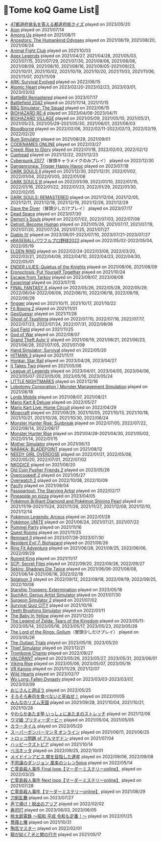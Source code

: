 <!-- markdownlint-disable MD013 -->
# 🐒Tome koQ Game List🐒

* [47都道府県名を答える都道府県クイズ](https://www.start-point.net/map_quiz/nihonchizu/) played on 2023/05/20
* [Aion](https://www.aiononline.com/en-us) played on 2021/07/14
* [Among Us](http://www.h2int.com/games/among-us/) played on 2021/08/11
* [Ancestors: The Humankind Odyssey](https://store.steampowered.com/app/536270/Ancestors_The_Humankind_Odyssey/) played on 2021/08/19, 2021/08/20, 2021/08/24
* [Animal Fight Club](https://store.steampowered.com/app/1022780/Animal_Fight_Club/) played on 2021/10/03
* [Apex Legends](https://www.ea.com/ja-jp/games/apex-legends) played on 2021/04/27, 2021/04/28, 2021/05/03, 2021/07/15, 2021/07/29, 2021/07/30, 2021/08/06, 2021/08/08, 2021/08/09, 2021/08/10, 2021/08/16, 2021/09/05-2021/09/23, 2021/10/01, 2021/10/02, 2021/10/19, 2021/10/20, 2021/11/03, 2021/11/06, 2021/11/07, 2021/11/09
* [ARK: Survival Evolved](https://www.spike-chunsoft.co.jp/ark/) played on 2022/06/15
* [Atomic Heart](https://www.focus-entmt.com/en/games/atomic-heart) played on 2023/02/20-2023/02/23, 2023/03/01, 2023/03/02
* [BattleBit Remastered](https://joinbattlebit.com/) played on 2023/07/17
* [Battlefield 2042](https://www.ea.com/ja-jp/games/battlefield/battlefield-2042) played on 2021/11/14, 2021/11/15
* [BBQ Simulator: The Squad](https://store.steampowered.com/app/1755350/BBQ_Simulator_The_Squad/) played on 2022/06/15
* [BIOHAZARD RE:4](https://www.residentevil.com/re4/en-asia/) played on 2023/04/08-2023/04/11
* [BIOHAZARD VILLAGE](https://www.residentevil.com/village/jp/) played on 2021/05/09, 2021/05/10, 2021/05/21, 2021/05/23, 2021/05/29-2021/05/30, 2021/06/01, 2021/06/03
* [Bloodborne](https://www.playstation.com/ja-jp/games/bloodborne/) played on 2022/02/06, 2022/02/11-2022/02/13, 2022/02/19, 2022/02/20
* [Bum Simulator](https://store.steampowered.com/app/855740/Bum_Simulator/) played on 2021/08/29, 2021/09/01
* [CODENAMES ONLINE](https://codenames.game/) played on 2022/03/27
* [Creed: Rise to Glory](https://store.steampowered.com/app/804490/Creed_Rise_to_Glory/) played on 2022/01/18, 2022/02/03, 2022/02/12
* [Cuphead](https://store.steampowered.com/app/268910/Cuphead/) played on 2021/12/22, 2021/12/23
* [Cyberpunk 2077](https://www.cyberpunk.net/jp/ja/)（冒頭キャラメイクのみプレイ） played on 2022/12/30
* [Danganronpa: Trigger Happy Havoc](https://store.steampowered.com/app/413410/_/) played on 2023/07/18
* [DARK SOULS II](https://store.steampowered.com/app/236430/DARK_SOULS_II/) played on 2021/12/30, 2021/12/31, 2022/01/02, 2022/01/04, 2022/01/05, 2022/01/08
* [DARK SOULS III](https://store.steampowered.com/app/374320/DARK_SOULS_III/) played on 2022/01/09, 2022/01/10, 2022/01/15, 2022/01/16, 2022/01/22, 2022/01/23, 2022/01/29, 2022/01/30, 2022/02/05
* [DARK SOULS: REMASTERED](https://store.steampowered.com/app/570940/DARK_SOULS_REMASTERED/) played on 2021/12/04, 2021/12/05, 2021/12/11, 2021/12/18, 2021/12/19, 2021/12/26, 2021/12/29
* [Dave the Diver](https://mintrocketgames.com/en/DaveTheDiver)（冒頭少しだけプレイ） played on 2023/07/17
* [Dead Space](https://www.ea.com/ja-jp/games/dead-space) played on 2023/07/30
* [Demon's Souls](https://www.playstation.com/ja-jp/games/demons-souls/) played on 2022/07/02, 2022/07/03, 2022/07/09
* [Detroit: Become Human](https://store.steampowered.com/app/1222140/Detroit_Become_Human/) played on 2021/05/26, 2021/07/17, 2021/07/19, 2021/07/20, 2021/07/24, 2021/07/25, 2021/07/27
* [Diablo IV](https://diablo4.blizzard.com/ja-jp/) played on 2023/06/01-2023/07/10, 2023/07/21-2023/07/27
* [eBASEBALLパワフルプロ野球2022](https://www.konami.com/pawa/2022/) played on 2022/05/02-2022/05/04, 2022/05/19
* [ELDEN RING](https://www.eldenring.jp/index.html) played on 2022/02/24-2022/03/08, 2022/03/20, 2022/03/21, 2022/04/09, 2022/04/10, 2022/04/23, 2022/04/30, 2022/05/01
* [ENDER LILIES: Quietus of the Knights](https://en.enderlilies.com/) played on 2021/08/06, 2021/08/09
* [Eronoctosis: Put Yourself Together](https://store.steampowered.com/app/1683860/Eronoctosis_Put_Yourself_Together/) played on 2021/10/24
* [Escape from Tarkov](https://www.escapefromtarkov.com/) played on 2023/08/07, 2023/08/08
* [Exoprimal](https://www.exoprimal.com/en-asia/) played on 2023/07/15
* [FINAL FANTASY X](https://www.jp.square-enix.com/ffx_x-2HD/) played on 2022/05/26, 2022/05/28, 2022/05/29, 2022/06/04-2022/06/06, 2022/06/10, 2022/06/18, 2022/06/19, 2022/06/26
* [fingger](https://fingger.com/) played on 2021/10/11, 2021/10/17, 2021/10/22
* [Fit Boxing 2](https://fitboxing.net/2/) played on 2021/11/01
* [GeoGuessr](https://www.geoguessr.com/ja) played on 2021/11/28
* [Ghost of Tsushima](https://www.suckerpunch.com/category/games/ghostoftsushima/) played on 2022/07/10, 2022/07/16, 2022/07/17, 2022/07/23, 2022/07/24, 2022/07/31, 2022/08/06
* [God Field](https://godfield.net/) played on 2021/11/25
* [God of War](https://store.steampowered.com/app/1593500/God_of_War/) played on 2022/08/07
* [Grand Theft Auto V](https://www.rockstargames.com/jp/gta-v) played on 2021/06/19, 2021/06/21, 2021/06/23, 2021/06/28, 2021/07/05, 2021/07/09
* [Hand Simulator: Survival](https://store.steampowered.com/app/924140/Hand_Simulator_Survival/) played on 2022/05/20
* [HITMAN 3](https://store.steampowered.com/app/1659040/HITMAN_3/) played on 2021/11/11
* [Honkai: Star Rail](https://hsr.hoyoverse.com/en-us/home?utm_source=hsrofficialweb&utm_medium=fab&utm_campaign=button) played on 2023/04/26, 2023/04/27
* [It Takes Two](https://www.ea.com/ja-jp/games/it-takes-two) played on 2021/05/06
* [League of Legends](https://www.leagueoflegends.com/ja-jp/) played on 2023/04/01, 2023/04/05, 2023/04/06, 2023/05/07-2023/05/09, 2023/05/16, 2023/05/24
* [LITTLE NIGHTMARES](https://ln.bn-ent.net/) played on 2021/12/16
* [Lobotomy Corporation | Monster Management Simulation](https://store.steampowered.com/app/568220/Lobotomy_Corporation__Monster_Management_Simulation/) played on 2021/08/18
* [Lords Mobile](https://lordsmobile.igg.com/jp/) played on 2021/08/07, 2021/08/21
* [Mario Kart 8 Deluxe](https://www.nintendo.co.jp/switch/aabpa/index.html) played on 2022/05/27
* [Mario Kart Live: Home Circuit](https://www.nintendo.co.jp/switch/rmaaa/index.html) played on 2022/04/29
* [Minecraft](https://www.minecraft.net/ja-jp) played on 2021/09/29, 2021/10/05, 2021/10/13, 2021/10/18, 2021/10/21, 2021/10/26, 2021/10/30, 2022/06/24
* [Monster Hunter Rise: Sunbreak](https://www.monsterhunter.com/rise-sunbreak/ja/) played on 2022/07/05, 2022/07/22, 2022/08/14, 2022/08/17
* [Monster Hunter Rise](https://www.monsterhunter.com/rise/ja/) played on 2021/04/28-2021/04/30, 2021/05/02, 2022/01/14, 2022/01/15
* [Mother Simulator](https://store.steampowered.com/app/802730/Mother_Simulator/) played on 2021/06/13
* [NARAKA: BLADEPOINT](https://www.narakathegame.com/) played on 2021/08/12
* [NEEDY GIRL OVERDOSE](https://whysoserious.jp/needy/) played on 2022/01/21, 2022/05/08, 2022/05/20, 2022/07/01, 2022/07/02
* [NKODICE](https://store.steampowered.com/app/1510950/NKODICE/) played on 2021/06/20
* [Old Coin Pusher Friends 2](https://store.steampowered.com/app/2281360/_/) played on 2023/05/26
* [Overcooked! 2](https://store.steampowered.com/app/728880/Overcooked_2/) played on 2021/05/27
* [Overwatch 2](https://overwatch.blizzard.com/ja-jp/) played on 2022/10/08, 2022/10/09
* [Pacify](https://store.steampowered.com/app/967050/Pacify/) played on 2021/08/04
* [Passpartout: The Starving Artist](https://store.steampowered.com/app/582550/Passpartout_The_Starving_Artist/) played on 2022/02/17
* [Pineapple on pizza](https://www.majorariatto.com/pineapple-on-pizza) played on 2023/04/05
* [Pokémon Brilliant Diamond and Pokémon Shining Pearl](https://www.pokemon.co.jp/ex/bdsp/ja/) played on 2021/11/19-2021/11/24, 2021/11/26, 2021/11/27, 2021/12/09, 2021/12/10, 2021/12/14
* [Pokémon Legends: Arceus](https://www.pokemon.co.jp/ex/legends_arceus/ja/) played on 2022/01/28
* [Pokémon UNITE](https://www.pokemonunite.jp/ja/) played on 2021/06/24, 2021/07/21, 2021/07/22
* [Pummel Party](https://store.steampowered.com/app/880940/Pummel_Party/) played on 2021/11/16
* [Quest Rooms](https://store.steampowered.com/app/1234550/Quest_Rooms/) played on 2021/11/25
* [Remnant II](https://store.steampowered.com/app/1282100/Remnant_II/) played on 2023/07/28-2023/07/30
* [Resident Evil 7: Biohazard](http://residentevil7.com/) played on 2021/06/26
* [Ring Fit Adventure](https://www.nintendo.co.jp/ring/) played on 2021/06/28, 2021/08/25, 2022/06/06, 2022/09/29
* [Ruined King](https://www.ruinedking.com/ja-jp/) played on 2021/11/17
* [SCP: Secret Files](https://store.steampowered.com/app/1718130/SCP/) played on 2022/09/20, 2022/09/26, 2022/09/27
* [Sekiro: Shadows Die Twice](https://www.sekiro.jp/) played on 2021/06/06-2021/06/08, 2021/06/14-2021/06/16, 2022/02/18
* [Splatoon 3](https://www.nintendo.co.jp/switch/av5ja/index.html) played on 2022/09/12, 2022/09/18, 2022/09/19, 2022/09/25, 2022/10/08
* [Starship Troopers: Extermination](https://starshiptroopersextermination.com/) played on 2023/05/18
* [SuchArt: Genius Artist Simulator](https://store.steampowered.com/app/1293180/SuchArt/) played on 2021/07/30
* [Surgeon Simulator 2](https://www.surgeonsim.com/) played on 2021/07/02
* [Survival Quiz CITY](https://sqcgame.com/) played on 2021/10/16
* [Teeth Brushing Simulator](https://store.steampowered.com/app/1073220/Teeth_Brushing_Simulator/) played on 2022/01/11
* [The Baby In Yellow](https://store.steampowered.com/app/2291340/The_Baby_In_Yellow/?l=japanese) played on 2021/12/20
* [The Legend of Zelda: Tears of the Kingdom](https://zelda.nintendo.com/tears-of-the-kingdom/) played on 2023/05/11-2023/05/14, 2023/05/16, 2023/05/17, 2023/05/23, 2023/05/28
* [The Lord of the Rings: Gollum](https://gollumgame.com/)（冒頭少しだけプレイ） played on 2023/05/26
* [The Outlast Trials](https://store.epicgames.com/en-US/p/the-outlast-trials) played on 2023/05/19, 2023/05/20
* [Thief Simulator](https://store.steampowered.com/app/704850/Thief_Simulator/) played on 2021/12/21
* [Trombone Champ](https://store.steampowered.com/app/1059990/Trombone_Champ/) played on 2022/09/27
* [VALORANT](https://playvalorant.com/ja-jp/) played on 2023/05/26, 2023/05/27, 2023/05/31, 2023/06/01
* [Viking Rise](https://vr.igg.com/) played on 2023/05/06, 2023/05/07, 2023/05/19
* [VR Kanojo](http://old.illusion.jp/preview/vrkanojo/vrkanojo.php#conthome) played on 2021/11/29, 2021/12/07
* [Wild Hearts](https://www.ea.com/ja-jp/games/wild-hearts/wild-hearts) played on 2023/02/17
* [Wo Long: Fallen Dynasty](https://teamninja-studio.com/wolong/) played on 2023/03/03-2023/03/07, 2023/03/09
* [おじさんと遊ぼう](https://novelgame.jp/games/show/6610) played on 2022/05/25
* [そろそろ寿司を食べないと死ぬぜ！](https://store.steampowered.com/app/2000280/_/?l=japanese) played on 2022/01/05
* [みんなのリズム天国](https://www.nintendo.co.jp/wii/somj/) played on 2021/09/28, 2021/10/04, 2021/10/21, 2021/10/28
* [やわらかあたま塾 いっしょにあたまのストレッチ](https://www.nintendo.co.jp/switch/azlsa/) played on 2021/12/06
* [ウマ娘 プリティーダービー](https://umamusume.jp/) played on 2021/05/04, 2021/05/05
* [カラータイル](https://www.gamesaien.com/game/color_tiles/) played on 2023/05/20
* [スーパーボンバーマン R オンライン](https://www.konami.com/games/bomberman/online/jp/ja/) played on 2021/06/11, 2021/06/25
* [トロッコ問題 of アルマゲドン](https://plicy.net/GamePlay/157948) played on 2021/07/04
* [ハッピークズトピア](https://happykuzutopia.cyberstep.com/) played on 2021/10/14
* [ベヨネッタ](https://www.platinumgames.co.jp/games/bayonetta) played on 2022/09/25, 2022/10/01
* [メイドインアビス 闇を目指した連星](https://www.spike-chunsoft.co.jp/miabyss/top.html) played on 2022/09/06, 2022/09/08
* [不思議のダンジョン 風来のシレン5plus](https://www.spike-chunsoft.co.jp/shiren5plus/) played on 2022/05/14
* [亡霊島殺人事件 Final loop【マーダーミステリーonline】](https://booth.pm/ja/items/3608958) played on 2022/03/25
* [亡霊島殺人事件 Next loop【マーダーミステリーonline】](https://booth.pm/ja/items/1701643) played on 2021/07/28
* [亡霊島殺人事件【マーダーミステリーonline】](https://booth.pm/ja/items/1624107) played on 2021/06/29
* [刀剣乱舞](https://games.dmm.com/detail/tohken) played on 2023/07/27
* [声で導け！脱出のアリア](http://www.moguragames.com/entry/escape-aria/) played on 2022/02/02
* [寿司打](https://sushida.net/) played on 2023/06/03, 2023/06/05
* [桃太郎電鉄 ～昭和 平成 令和も定番！～](https://www.konami.com/games/momotetsu/teiban/) played on 2022/01/25
* [薔薇と椿](https://playism.com/game/rose-and-camellia/) played on 2021/10/31
* [陶芸マスター](https://store.steampowered.com/app/1160490/_/?l=japanese) played on 2022/02/01
* [龍が如く7 光と闇の行方](https://ryu-ga-gotoku.com/seven/) played on 2021/05/17
